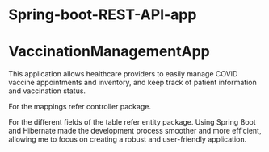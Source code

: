 # Spring-boot-REST-API-app
# VaccinationManagementApp
This application allows healthcare providers to easily manage COVID vaccine appointments and inventory, and keep track of patient information and vaccination status. 

For the mappings refer controller package.

For the different fields of the table refer entity package.
Using Spring Boot and Hibernate made the development process smoother and more efficient, allowing me to focus on creating a robust and user-friendly application.
